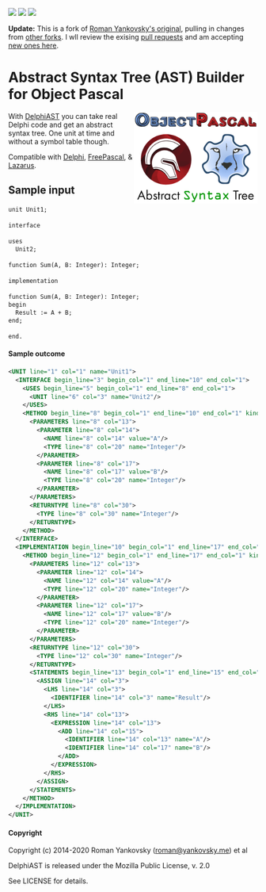 [![](https://tokei.rs/b1/github/jimmckeeth/DelphiAST?category=lines)](https://github.com/jimmckeeth/DelphiAST) [![](https://tokei.rs/b1/github/jimmckeeth/DelphiAST?category=code)](https://github.com/jimmckeeth/DelphiAST) [![](https://tokei.rs/b1/github/jimmckeeth/DelphiAST?category=files)](https://github.com/jimmckeeth/DelphiAST)

**Update:** This is a fork of [Roman Yankovsky's original](https://github.com/RomanYankovsky/DelphiAST), pulling in changes from [other forks](https://github.com/RomanYankovsky/DelphiAST/network). I wll review the exising [pull requests](https://github.com/RomanYankovsky/DelphiAST/pulls) and am accepting [new ones here](https://github.com/jimmckeeth/DelphiAST/pulls).

# Abstract Syntax Tree (AST) Builder for Object Pascal
[<img src="https://raw.githubusercontent.com/jimmckeeth/DelphiAST/refs/heads/master/Graphics/ObjectPascalAST.png" align="right" width="250">](https://github.com/jimmckeeth/DelphiAST/)

With [DelphiAST](https://github.com/jimmckeeth/DelphiAST/) you can take real Delphi code and get an abstract syntax tree. One unit at time and without a symbol table though. 

Compatible with [Delphi](https://www.embarcadero.com/products/delphi), [FreePascal](https://www.freepascal.org/), & [Lazarus](https://www.lazarus-ide.org/).

## Sample input
```delphi
unit Unit1;

interface

uses
  Unit2;

function Sum(A, B: Integer): Integer;

implementation

function Sum(A, B: Integer): Integer;
begin
  Result := A + B;
end;

end.
```

#### Sample outcome
```xml
<UNIT line="1" col="1" name="Unit1">
  <INTERFACE begin_line="3" begin_col="1" end_line="10" end_col="1">
    <USES begin_line="5" begin_col="1" end_line="8" end_col="1">
      <UNIT line="6" col="3" name="Unit2"/>
    </USES>
    <METHOD begin_line="8" begin_col="1" end_line="10" end_col="1" kind="function" name="Sum">
      <PARAMETERS line="8" col="13">
        <PARAMETER line="8" col="14">
          <NAME line="8" col="14" value="A"/>
          <TYPE line="8" col="20" name="Integer"/>
        </PARAMETER>
        <PARAMETER line="8" col="17">
          <NAME line="8" col="17" value="B"/>
          <TYPE line="8" col="20" name="Integer"/>
        </PARAMETER>
      </PARAMETERS>
      <RETURNTYPE line="8" col="30">
        <TYPE line="8" col="30" name="Integer"/>
      </RETURNTYPE>
    </METHOD>
  </INTERFACE>
  <IMPLEMENTATION begin_line="10" begin_col="1" end_line="17" end_col="1">
    <METHOD begin_line="12" begin_col="1" end_line="17" end_col="1" kind="function" name="Sum">
      <PARAMETERS line="12" col="13">
        <PARAMETER line="12" col="14">
          <NAME line="12" col="14" value="A"/>
          <TYPE line="12" col="20" name="Integer"/>
        </PARAMETER>
        <PARAMETER line="12" col="17">
          <NAME line="12" col="17" value="B"/>
          <TYPE line="12" col="20" name="Integer"/>
        </PARAMETER>
      </PARAMETERS>
      <RETURNTYPE line="12" col="30">
        <TYPE line="12" col="30" name="Integer"/>
      </RETURNTYPE>
      <STATEMENTS begin_line="13" begin_col="1" end_line="15" end_col="4">
        <ASSIGN line="14" col="3">
          <LHS line="14" col="3">
            <IDENTIFIER line="14" col="3" name="Result"/>
          </LHS>
          <RHS line="14" col="13">
            <EXPRESSION line="14" col="13">
              <ADD line="14" col="15">
                <IDENTIFIER line="14" col="13" name="A"/>
                <IDENTIFIER line="14" col="17" name="B"/>
              </ADD>
            </EXPRESSION>
          </RHS>
        </ASSIGN>
      </STATEMENTS>
    </METHOD>
  </IMPLEMENTATION>
</UNIT>
```

#### Copyright
Copyright (c) 2014-2020 Roman Yankovsky (roman@yankovsky.me) et al

DelphiAST is released under the Mozilla Public License, v. 2.0

See LICENSE for details.
